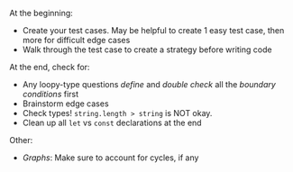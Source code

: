 At the beginning:

- Create your test cases. May be helpful to create 1 easy test case, then more for difficult edge cases
- Walk through the test case to create a strategy before writing code

At the end, check for:

- Any loopy-type questions *define* and *double check* all the *boundary conditions* first
- Brainstorm edge cases
- Check types! `string.length > string` is NOT okay.
- Clean up all `let` vs `const` declarations at the end

Other:

- *Graphs*: Make sure to account for cycles, if any
